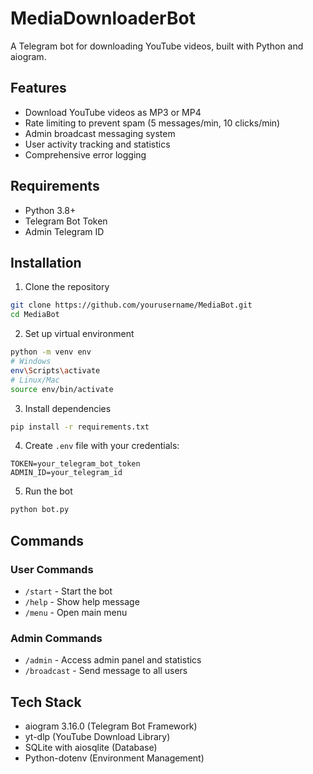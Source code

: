 # MediaDownloaderBot

A Telegram bot for downloading YouTube videos, built with Python and aiogram.

## Features

- Download YouTube videos as MP3 or MP4
- Rate limiting to prevent spam (5 messages/min, 10 clicks/min)
- Admin broadcast messaging system
- User activity tracking and statistics
- Comprehensive error logging

## Requirements

- Python 3.8+
- Telegram Bot Token
- Admin Telegram ID

## Installation

1. Clone the repository
```bash
git clone https://github.com/yourusername/MediaBot.git
cd MediaBot
```

2. Set up virtual environment
```bash
python -m venv env
# Windows
env\Scripts\activate
# Linux/Mac
source env/bin/activate
```

3. Install dependencies
```bash
pip install -r requirements.txt
```

4. Create `.env` file with your credentials:
```env
TOKEN=your_telegram_bot_token
ADMIN_ID=your_telegram_id
```

5. Run the bot
```bash
python bot.py
```

## Commands

### User Commands
- `/start` - Start the bot
- `/help` - Show help message
- `/menu` - Open main menu

### Admin Commands
- `/admin` - Access admin panel and statistics
- `/broadcast` - Send message to all users

## Tech Stack

- aiogram 3.16.0 (Telegram Bot Framework)
- yt-dlp (YouTube Download Library)
- SQLite with aiosqlite (Database)
- Python-dotenv (Environment Management)